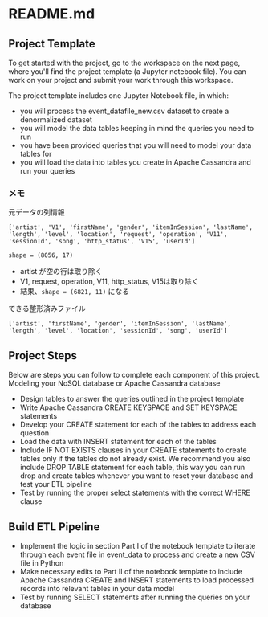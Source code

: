 # README.md

## Project Template

To get started with the project, go to the workspace on the next page, where you'll find the project template (a Jupyter notebook file). You can work on your project and submit your work through this workspace.

The project template includes one Jupyter Notebook file, in which:

- you will process the event_datafile_new.csv dataset to create a denormalized dataset
- you will model the data tables keeping in mind the queries you need to run
- you have been provided queries that you will need to model your data tables for
- you will load the data into tables you create in Apache Cassandra and run your queries

### メモ

元データの列情報

```platintext
['artist', 'V1', 'firstName', 'gender', 'itemInSession', 'lastName',
'length', 'level', 'location', 'request', 'operation', 'V11',
'sessionId', 'song', 'http_status', 'V15', 'userId']
```

`shape = (8056, 17)`

- artist が空の行は取り除く
- V1, request, operation, V11, http_status, V15は取り除く
- 結果、`shape = (6821, 11)` になる

できる整形済みファイル
```platintext
['artist', 'firstName', 'gender', 'itemInSession', 'lastName',
'length', 'level', 'location', 'sessionId', 'song', 'userId']
```

## Project Steps

Below are steps you can follow to complete each component of this project.
Modeling your NoSQL database or Apache Cassandra database

- Design tables to answer the queries outlined in the project template
- Write Apache Cassandra CREATE KEYSPACE and SET KEYSPACE statements
- Develop your CREATE statement for each of the tables to address each question
- Load the data with INSERT statement for each of the tables
- Include IF NOT EXISTS clauses in your CREATE statements to create tables only if the tables do not already exist. We recommend you also include DROP TABLE statement for each table, this way you can run drop and create tables whenever you want to reset your database and test your ETL pipeline
- Test by running the proper select statements with the correct WHERE clause

## Build ETL Pipeline

- Implement the logic in section Part I of the notebook template to iterate through each event file in event_data to process and create a new CSV file in Python
- Make necessary edits to Part II of the notebook template to include Apache Cassandra CREATE and INSERT statements to load processed records into relevant tables in your data model
- Test by running SELECT statements after running the queries on your database
